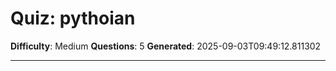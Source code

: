 # Quiz: pythoian

**Difficulty**: Medium
**Questions**: 5
**Generated**: 2025-09-03T09:49:12.811302

---

